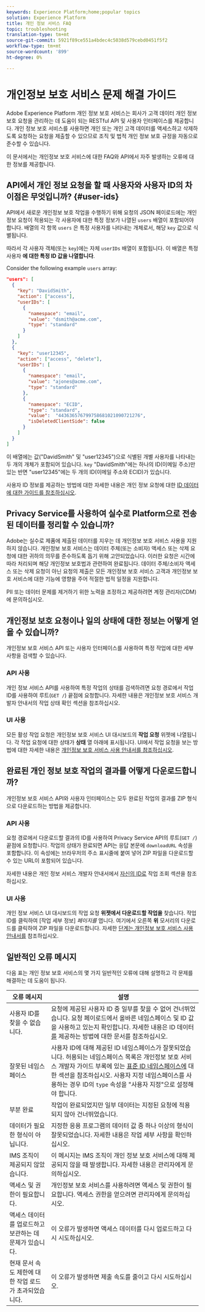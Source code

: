 ```yaml
---
keywords: Experience Platform;home;popular topics
solution: Experience Platform
title: 개인 정보 서비스 FAQ
topic: troubleshooting
translation-type: tm+mt
source-git-commit: 5921f89ce551a4bdec4c5038d579cebd0451f5f2
workflow-type: tm+mt
source-wordcount: '899'
ht-degree: 0%

---
```



# 개인정보 보호 서비스 문제 해결 가이드

Adobe Experience Platform 개인 정보 보호 서비스는 회사가 고객 데이터 개인 정보 보호 요청을 관리하는 데 도움이 되는 RESTful API 및 사용자 인터페이스를 제공합니다. 개인 정보 보호 서비스를 사용하면 개인 또는 개인 고객 데이터를 액세스하고 삭제하도록 요청하는 요청을 제출할 수 있으므로 조직 및 법적 개인 정보 보호 규정을 자동으로 준수할 수 있습니다.

이 문서에서는 개인정보 보호 서비스에 대한 FAQ와 API에서 자주 발생하는 오류에 대한 정보를 제공합니다.

## API에서 개인 정보 요청을 할 때 사용자와 사용자 ID의 차이점은 무엇입니까? {#user-ids}

API에서 새로운 개인정보 보호 작업을 수행하기 위해 요청의 JSON 페이로드에는 개인 정보 요청이 적용되는 각 사용자에 대한 특정 정보가 나열된 `users` 배열이 포함되어야 합니다. 배열의 각 항목 `users` 은 특정 사용자를 나타내는 개체로서, 해당 `key` 값으로 식별됩니다.

따라서 각 사용자 객체(또는 `key`)에는 자체 `userIDs` 배열이 포함됩니다. 이 배열은 특정 사용자 **에 대한 특정 ID 값을 나열합니다**.

Consider the following example `users` array:

```json
"users": [
  {
    "key": "DavidSmith",
    "action": ["access"],
    "userIDs": [
      {
        "namespace": "email",
        "value": "dsmith@acme.com",
        "type": "standard"
      }
    ]
  },
  {
    "key": "user12345",
    "action": ["access", "delete"],
    "userIDs": [
      {
        "namespace": "email",
        "value": "ajones@acme.com",
        "type": "standard"
      },
      {
        "namespace": "ECID",
        "type": "standard",
        "value":  "443636576799758681021090721276",
        "isDeletedClientSide": false
      }
    ]
  }
]
```

이 배열에는 값(&quot;DavidSmith&quot; 및 &quot;user12345&quot;)으로 식별된 개별 사용자를 나타내는 두 개의 개체가 포함되어 있습니다. `key` &quot;DavidSmith&quot;에는 하나의 ID(이메일 주소)만 있는 반면 &quot;user12345&quot;에는 두 개의 ID(이메일 주소와 ECID)가 있습니다.

사용자 ID 정보를 제공하는 방법에 대한 자세한 내용은 개인 정보 요청에 대한 [ID 데이터에 대한 가이드를 참조하십시오](identity-data.md).


## Privacy Service를 사용하여 실수로 Platform으로 전송된 데이터를 정리할 수 있습니까?

Adobe는 실수로 제품에 제출된 데이터를 지우는 데 개인정보 보호 서비스 사용을 지원하지 않습니다. 개인정보 보호 서비스는 데이터 주체(또는 소비자) 액세스 또는 삭제 요청에 대한 귀하의 의무를 준수하도록 돕기 위해 고안되었습니다. 이러한 요청은 시간에 따라 처리되며 해당 개인정보 보호법과 관련하여 완료됩니다. 데이터 주체/소비자 액세스 또는 삭제 요청이 아닌 요청의 제출은 모든 개인정보 보호 서비스 고객과 개인정보 보호 서비스에 대한 기능에 영향을 주어 적절한 법적 일정을 지원합니다.

PII 또는 데이터 문제를 제거하기 위한 노력을 조정하고 제공하려면 계정 관리자(CDM)에 문의하십시오.

## 개인정보 보호 요청이나 일의 상태에 대한 정보는 어떻게 얻을 수 있습니까?

개인정보 보호 서비스 API 또는 사용자 인터페이스를 사용하여 특정 작업에 대한 세부 사항을 검색할 수 있습니다.

### API 사용

개인 정보 서비스 API를 사용하여 특정 작업의 상태를 검색하려면 요청 경로에서 작업 ID를 사용하여 루트(`GET /`) 끝점에 요청합니다. 자세한 내용은 개인정보 보호 서비스 개발자 안내서의 작업 [](api/privacy-jobs.md#check-the-status-of-a-job) 상태 확인 섹션을 참조하십시오.

### UI 사용

모든 활성 작업 요청은 개인정보 보호 서비스 UI 대시보드의 **작업 요청** 위젯에 나열됩니다. 각 작업 요청에 대한 상태가 **상태** 열 아래에 표시됩니다. UI에서 작업 요청을 보는 방법에 대한 자세한 내용은 [개인정보 보호 서비스 사용 안내서를 참조하십시오](ui/user-guide.md).

## 완료된 개인 정보 보호 작업의 결과를 어떻게 다운로드합니까?

개인정보 보호 서비스 API와 사용자 인터페이스는 모두 완료된 작업의 결과를 ZIP 형식으로 다운로드하는 방법을 제공합니다.

### API 사용

요청 경로에서 다운로드할 결과의 ID를 사용하여 Privacy Service API의 루트(`GET /`) 끝점에 요청합니다. 작업의 상태가 완료되면 API는 응답 본문에 `downloadURL` 속성을 포함합니다. 이 속성에는 브라우저의 주소 표시줄에 붙여 넣어 ZIP 파일을 다운로드할 수 있는 URL이 포함되어 있습니다.

자세한 내용은 개인 정보 서비스 개발자 안내서에서 [자신의 ID로](api/privacy-jobs.md#check-the-status-of-a-job) 작업 조회 섹션을 참조하십시오.

### UI 사용

개인 정보 서비스 UI 대시보드의 작업 요청 **위젯에서 다운로드할 작업을** 찾습니다. 작업 ID를 클릭하여 [작업 세부 정보] _페이지를_ 엽니다. 여기에서 오른쪽 **위** 모서리의 다운로드를 클릭하여 ZIP 파일을 다운로드합니다. 자세한 [단계는 개인정보 보호 서비스 사용 안내서를](ui/user-guide.md) 참조하십시오.

## 일반적인 오류 메시지

다음 표는 개인 정보 보호 서비스의 몇 가지 일반적인 오류에 대해 설명하고 각 문제를 해결하는 데 도움이 됩니다.

| 오류 메시지 | 설명 |
| --- | --- |
| 사용자 ID를 찾을 수 없습니다. | 요청에 제공된 사용자 ID 중 일부를 찾을 수 없어 건너뛰었습니다. 요청 페이로드에서 올바른 네임스페이스 및 ID 값을 사용하고 있는지 확인합니다. 자세한 내용은 ID 데이터 [를](./identity-data.md) 제공하는 방법에 대한 문서를 참조하십시오. |
| 잘못된 네임스페이스 | 사용자 ID에 대해 제공된 ID 네임스페이스가 잘못되었습니다. 허용되는 네임스페이스 목록은 개인정보 보호 서비스 개발자 가이드 부록에 있는 [표준 ID 네임스페이스에](./api/appendix.md#standard-namespaces) 대한 섹션을 참조하십시오. 사용자 지정 네임스페이스를 사용하는 경우 ID의 `type` 속성을 &quot;사용자 지정&quot;으로 설정해야 합니다. |
| 부분 완료 | 작업이 완료되었지만 일부 데이터는 지정된 요청에 적용되지 않아 건너뛰었습니다. |
| 데이터가 필요한 형식이 아닙니다. | 지정한 응용 프로그램의 데이터 값 중 하나 이상의 형식이 잘못되었습니다. 자세한 내용은 작업 세부 사항을 확인하십시오. |
| IMS 조직이 제공되지 않았습니다. | 이 메시지는 IMS 조직이 개인 정보 보호 서비스에 대해 제공되지 않을 때 발생합니다. 자세한 내용은 관리자에게 문의하십시오. |
| 액세스 및 권한이 필요합니다. | 개인정보 보호 서비스를 사용하려면 액세스 및 권한이 필요합니다. 액세스 권한을 얻으려면 관리자에게 문의하십시오. |
| 액세스 데이터를 업로드하고 보관하는 데 문제가 있습니다. | 이 오류가 발생하면 액세스 데이터를 다시 업로드하고 다시 시도하십시오. |
| 현재 문서 속도 제한에 대한 작업 로드가 초과되었습니다. | 이 오류가 발생하면 제출 속도를 줄이고 다시 시도하십시오. |